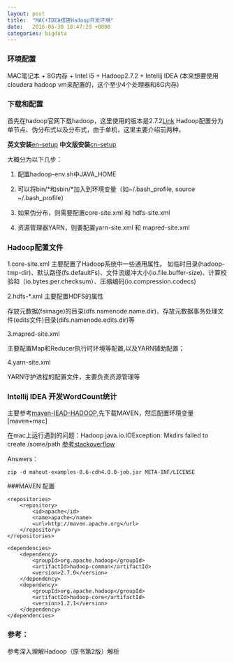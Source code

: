 ```yaml
---
layout: post
title:  "MAC+IDEA搭建Hadoop开发环境"
date:   2016-06-30 18:47:29 +0800
categories: bigdata
---
```


### 环境配置 
MAC笔记本 + 8G内存 + Intel i5 + Hadoop2.7.2 + Intellij IDEA
(本来想要使用cloudera hadoop vm来配置的，这个至少4个处理器和8G内存)

### 下载和配置
首先在hadoop官网下载hadoop，这里使用的版本是2.7.2[Link][hadoop]
Hadoop配置分为单节点、伪分布式以及分布式，由于单机，这里主要介绍前两种。

<strong>英文安装</strong>[en-setup] <strong>中文版安装</strong>[cn-setup]

大概分为以下几步：

1. 配置hadoop-env.sh中JAVA_HOME

2. 可以将bin/*和sbin/*加入到环境变量（如~/.bash_profile, source ~/.bash_profile）

3. 如果伪分布，则需要配置core-site.xml 和  hdfs-site.xml 

4. 资源管理器YARN，则要配置yarn-site.xml 和 mapred-site.xml
	
### Hadoop配置文件
1.core-site.xml 主要配置了Hadoop系统中一些通用属性。 如临时目录(hadoop-tmp-dir)、默认路径(fs.defaultFs)、文件流缓冲大小(io.file.buffer-size)、计算校验和（io.bytes.per.checksum）、压缩编码(io.compression.codecs)

2.hdfs-*.xml 主要配置HDFS的属性

存放元数据(fsimage)的目录(dfs.namenode.name.dir)、存放元数据事务处理文件(edits文件)目录(difs.namenode.edits.dir)等 

3.mapred-site.xml 

主要配置Map和Reducer执行时环境等配置,以及YARN辅助配置； 

4.yarn-site.xml 

YARN守护进程的配置文件，主要负责资源管理等
	
	
### Intellij IDEA 开发WordCount统计
	
主要参考[maven-IEAD-HADOOP],先下载MAVEN，然后配置环境变量[maven+mac]
	
在mac上运行遇到的问题：Hadoop java.io.IOException: Mkdirs failed to create /some/path [参考stackoverflow][stackoverflow-1]

Answers：

	zip -d mahout-examples-0.6-cdh4.0.0-job.jar META-INF/LICENSE 
	
###MAVEN 配置

	<repositories>
        <repository>
            <id>apache</id>
            <name>apache</name>
            <url>http://maven.apache.org</url>
        </repository>
    </repositories>

    <dependencies>
        <dependency>
            <groupId>org.apache.hadoop</groupId>
            <artifactId>hadoop-common</artifactId>
            <version>2.7.0</version>
        </dependency>
        <dependency>
            <groupId>org.apache.hadoop</groupId>
            <artifactId>hadoop-core</artifactId>
            <version>1.2.1</version>
        </dependency>
    </dependencies>			
	
### 参考： 

参考深入理解Hadoop（原书第2版）解析 
	
[hadoop]: http://hadoop.apache.org/releases.html
[en-setup]: http://hadoop.apache.org/docs/current/hadoop-project-dist/hadoop-common/ClusterSetup.html
[cn-setup]: http://www.powerxing.com/install-hadoop/
[maven-IEAD-HADOOP]: http://chenbiaolong.com/2015/03/26/%E6%90%AD%E5%BB%BAHadoop%E5%BC%80%E5%8F%91%E7%8E%AF%E5%A2%83/ 
[stackoverflow-1]: http://stackoverflow.com/questions/10522835/hadoop-java-io-ioexception-mkdirs-failed-to-create-some-path/11379938#11379938
[maven-mac]: http://www.jianshu.com/p/191685a33786
